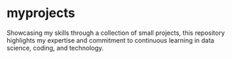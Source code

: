 # myprojects
Showcasing my skills through a collection of small projects, this repository highlights my expertise and commitment to continuous learning in data science, coding, and technology.
